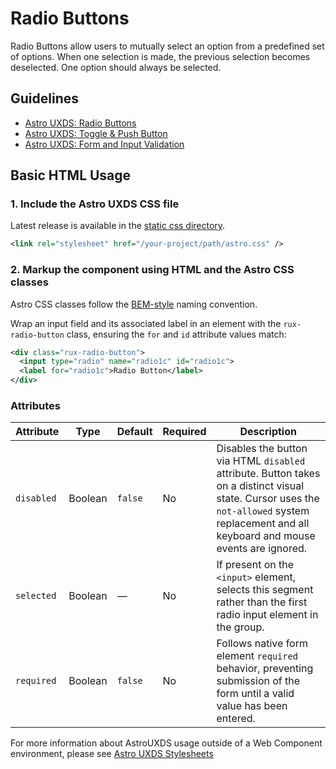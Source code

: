 # Radio Buttons

Radio Buttons allow users to mutually select an option from a predefined set of options. When one selection is made, the previous selection becomes deselected. One option should always be selected.

## Guidelines

- [Astro UXDS: Radio Buttons](https://www.astrouxds.com/ui-components/radio-button)
- [Astro UXDS: Toggle & Push Button](http://www.astrouxds.com/ui-components/toggle)
- [Astro UXDS: Form and Input Validation](https://www.astrouxds.com/ui-components/validation)

## Basic HTML Usage

### 1. Include the Astro UXDS CSS file

Latest release is available in the [static css directory](https://github.com/RocketCommunicationsInc/astro-components/tree/master/static/css).

```xml
<link rel="stylesheet" href="/your-project/path/astro.css" />
```

### 2. Markup the component using HTML and the Astro CSS classes
Astro CSS classes follow the [BEM-style](http://getbem.com/introduction/) naming convention. 


Wrap an input field and its associated label in an element with the `rux-radio-button` class, ensuring the `for` and `id` attribute values match:

```xml
<div class="rux-radio-button">
  <input type="radio" name="radio1c" id="radio1c">
  <label for="radio1c">Radio Button</label>
</div>
```

### Attributes
| Attribute | Type | Default | Required | Description |
| --- | --- | --- | --- | --- |
| `disabled` | Boolean | `false` | No | Disables the button via HTML `disabled` attribute. Button takes on a distinct visual state. Cursor uses the `not-allowed` system replacement and all keyboard and mouse events are ignored. |
| `selected` | Boolean | — | No | If present on the `<input>` element, selects this segment rather than the first radio input element in the group. |
| `required` | Boolean | `false` | No | Follows native form element `required` behavior, preventing submission of the form until a valid value has been entered. |


For more information about AstroUXDS usage outside of a Web Component environment, please see [Astro UXDS Stylesheets](https://www.astrouxds.com/components/readme/#getting-started-with-html-%26-css)
